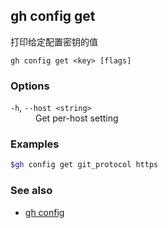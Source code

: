 

## gh config get

打印给定配置密钥的值

```
gh config get <key> [flags]
```

### Options

<dl class="flags">
	<dt><code>-h</code>, <code>--host &lt;string&gt;</code></dt>
	<dd>Get per-host setting</dd>
</dl>

### Examples

```bash
$gh config get git_protocol https
```


### See also

-   [gh config](./gh_config)
